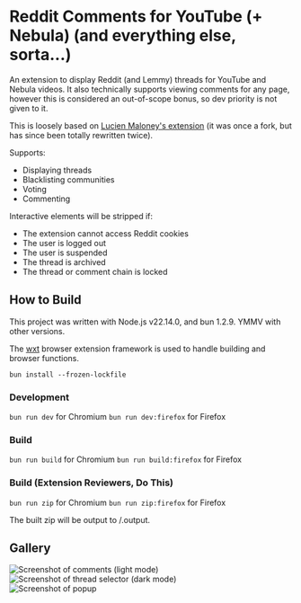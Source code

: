 # Reddit Comments for YouTube (+ Nebula) (and everything else, sorta...)

An extension to display Reddit (and Lemmy) threads for YouTube and Nebula videos. It also technically supports viewing comments for any page, however this is considered an out-of-scope bonus, so dev priority is not given to it.

This is loosely based on [Lucien Maloney's extension](https://github.com/lucienmaloney/reddit_comments_for_youtube_extension) (it was once a fork, but has since been totally rewritten twice).

Supports:

- Displaying threads
- Blacklisting communities
- Voting
- Commenting

Interactive elements will be stripped if:

- The extension cannot access Reddit cookies
- The user is logged out
- The user is suspended
- The thread is archived
- The thread or comment chain is locked

## How to Build

This project was written with Node.js v22.14.0, and bun 1.2.9. YMMV with other versions.

The [wxt](https://wxt.dev/) browser extension framework is used to handle building and browser functions.

`bun install --frozen-lockfile`

### Development

`bun run dev` for Chromium
`bun run dev:firefox` for Firefox

### Build

`bun run build` for Chromium
`bun run build:firefox` for Firefox

### Build (Extension Reviewers, Do This)

`bun run zip` for Chromium
`bun run zip:firefox` for Firefox

The built zip will be output to /.output.

## Gallery

![Screenshot of comments (light mode)](https://files.catbox.moe/isyjop.png)  
![Screenshot of thread selector (dark mode)](https://files.catbox.moe/g41iut.png)  
![Screenshot of popup](https://files.catbox.moe/bpdjt6.png)
